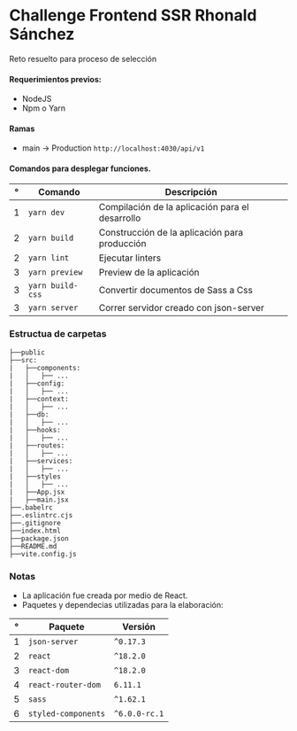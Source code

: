 # Challenge Frontend SSR Rhonald Sánchez

Reto resuelto para proceso de selección

#### Requerimientos previos:

- NodeJS
- Npm o Yarn

#### Ramas

- main -> Production `http://localhost:4030/api/v1`

#### Comandos para desplegar funciones.

| °   | Comando          | Descripción                                     |
| --- | ---------------- | ----------------------------------------------- |
| 1   | `yarn dev`       | Compilación de la aplicación para el desarrollo |
| 2   | `yarn build`     | Construcción de la aplicación para producción   |
| 2   | `yarn lint`      | Ejecutar linters                                |
| 3   | `yarn preview`   | Preview de la aplicación                        |
| 3   | `yarn build-css` | Convertir documentos de Sass a Css              |
| 3   | `yarn server`    | Correr servidor creado con json-server          |

### Estructua de carpetas

```
├──public
├──src:
|   ├──components:
|   │   ├── ...
|   ├──config:
|   │   ├── ...
|   ├──context:
|   │   ├── ...
|   ├──db:
|   │   ├── ...
|   ├──hooks:
|   │   ├── ...
|   ├──routes:
|   │   ├── ...
|   ├──services:
|   │   ├── ...
|   ├──styles
|   │   ├── ...
|   ├──App.jsx
|   ├──main.jsx
├──.babelrc
├──.eslintrc.cjs
├──.gitignore
├──index.html
├──package.json
├──README.md
├──vite.config.js
```

### Notas

- La aplicación fue creada por medio de React.
- Paquetes y dependecias utilizadas para la elaboración:

| °   | Paquete             | Versión       |
| --- | ------------------- | ------------- |
| 1   | `json-server`       | `^0.17.3`     |
| 2   | `react`             | `^18.2.0`     |
| 3   | `react-dom`         | `^18.2.0`     |
| 4   | `react-router-dom`  | `6.11.1`      |
| 5   | `sass`              | `^1.62.1`     |
| 6   | `styled-components` | `^6.0.0-rc.1` |
